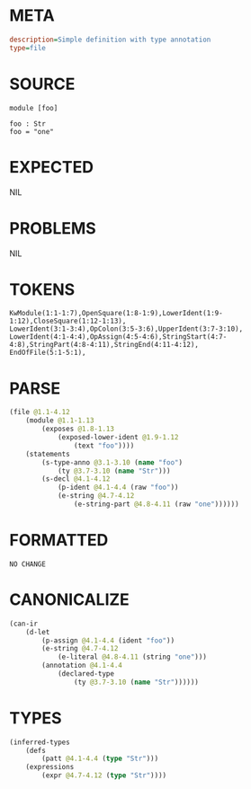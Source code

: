# META
~~~ini
description=Simple definition with type annotation
type=file
~~~
# SOURCE
~~~roc
module [foo]

foo : Str
foo = "one"
~~~
# EXPECTED
NIL
# PROBLEMS
NIL
# TOKENS
~~~zig
KwModule(1:1-1:7),OpenSquare(1:8-1:9),LowerIdent(1:9-1:12),CloseSquare(1:12-1:13),
LowerIdent(3:1-3:4),OpColon(3:5-3:6),UpperIdent(3:7-3:10),
LowerIdent(4:1-4:4),OpAssign(4:5-4:6),StringStart(4:7-4:8),StringPart(4:8-4:11),StringEnd(4:11-4:12),
EndOfFile(5:1-5:1),
~~~
# PARSE
~~~clojure
(file @1.1-4.12
	(module @1.1-1.13
		(exposes @1.8-1.13
			(exposed-lower-ident @1.9-1.12
				(text "foo"))))
	(statements
		(s-type-anno @3.1-3.10 (name "foo")
			(ty @3.7-3.10 (name "Str")))
		(s-decl @4.1-4.12
			(p-ident @4.1-4.4 (raw "foo"))
			(e-string @4.7-4.12
				(e-string-part @4.8-4.11 (raw "one"))))))
~~~
# FORMATTED
~~~roc
NO CHANGE
~~~
# CANONICALIZE
~~~clojure
(can-ir
	(d-let
		(p-assign @4.1-4.4 (ident "foo"))
		(e-string @4.7-4.12
			(e-literal @4.8-4.11 (string "one")))
		(annotation @4.1-4.4
			(declared-type
				(ty @3.7-3.10 (name "Str"))))))
~~~
# TYPES
~~~clojure
(inferred-types
	(defs
		(patt @4.1-4.4 (type "Str")))
	(expressions
		(expr @4.7-4.12 (type "Str"))))
~~~
